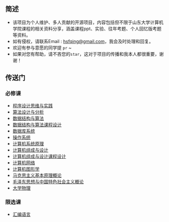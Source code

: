 ## 简述

* 该项目为个人维护、多人贡献的开源项目，内容包括但不限于山东大学计算机学院课程的相关资料分享，涵盖课程ppt、实验、往年考题、个人回忆版考题等资料。
* 如有侵权，请联系Email : hsfqing@gmail.com，我会及时处理和回复。
* 欢迎有参与意愿的同学提 `pr` ~
* 如果对您有帮助，请不吝您的``star``，这对于项目的传播和我本人都很重要，谢谢！

## 传送门

### 必修课

* [程序设计思维与实践](https://github.com/J1aM1ng/ACMpractice)
* [算法设计与分析](./算法设计与分析)
* [数据结构与算法](./数据结构与算法)
* [数据结构与算法课程设计](https://github.com/J1aM1ng/DS-courseDesign)
* [数据库系统](./数据库系统)
* [操作系统](./操作系统OS)
* [计算机系统原理](./计算机系统原理)
* [计算机组成与设计](./计算机组成与设计)
* [计算机组成与设计课程设计](./计算机组成与设计课程设计)
* [计算机网络](./计算机网络)
* [计算机图形学](./计算机图形学)
* [马克思主义基本原理概论](./马克思主义基本原理概论)
* [毛泽东思想与中国特色社会主义概论](./毛泽东思想与中国特色社会主义概论)
* [大学物理](./大学物理)

### 限选课

* [汇编语言](./汇编语言)

